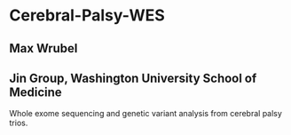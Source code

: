 # Cerebral-Palsy-WES
## Max Wrubel
## Jin Group, Washington University School of Medicine

Whole exome sequencing and genetic variant analysis from cerebral palsy trios. 
